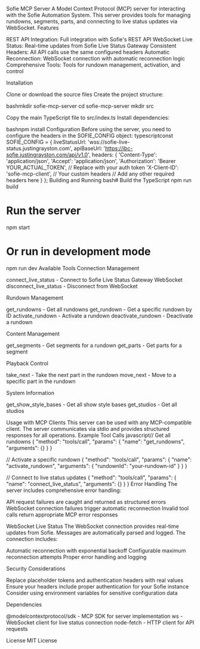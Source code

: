 Sofie MCP Server
A Model Context Protocol (MCP) server for interacting with the Sofie Automation System. This server provides tools for managing rundowns, segments, parts, and connecting to live status updates via WebSocket.
Features

REST API Integration: Full integration with Sofie's REST API
WebSocket Live Status: Real-time updates from Sofie Live Status Gateway
Consistent Headers: All API calls use the same configured headers
Automatic Reconnection: WebSocket connection with automatic reconnection logic
Comprehensive Tools: Tools for rundown management, activation, and control

Installation

Clone or download the source files
Create the project structure:

bashmkdir sofie-mcp-server
cd sofie-mcp-server
mkdir src

Copy the main TypeScript file to src/index.ts
Install dependencies:

bashnpm install
Configuration
Before using the server, you need to configure the headers in the SOFIE_CONFIG object:
typescriptconst SOFIE_CONFIG = {
  liveStatusUrl: 'wss://sofie-live-status.justingrayston.com',
  apiBaseUrl: 'https://ibc-sofie.justingrayston.com/api/v1.0',
  headers: {
    'Content-Type': 'application/json',
    'Accept': 'application/json',
    'Authorization': 'Bearer YOUR_ACTUAL_TOKEN', // Replace with your auth token
    'X-Client-ID': 'sofie-mcp-client', // Your custom headers
    // Add any other required headers here
  }
};
Building and Running
bash# Build the TypeScript
npm run build

# Run the server
npm start

# Or run in development mode
npm run dev
Available Tools
Connection Management

connect_live_status - Connect to Sofie Live Status Gateway WebSocket
disconnect_live_status - Disconnect from WebSocket

Rundown Management

get_rundowns - Get all rundowns
get_rundown - Get a specific rundown by ID
activate_rundown - Activate a rundown
deactivate_rundown - Deactivate a rundown

Content Management

get_segments - Get segments for a rundown
get_parts - Get parts for a segment

Playback Control

take_next - Take the next part in the rundown
move_next - Move to a specific part in the rundown

System Information

get_show_style_bases - Get all show style bases
get_studios - Get all studios

Usage with MCP Clients
This server can be used with any MCP-compatible client. The server communicates via stdio and provides structured responses for all operations.
Example Tool Calls
javascript// Get all rundowns
{
  "method": "tools/call",
  "params": {
    "name": "get_rundowns",
    "arguments": {}
  }
}

// Activate a specific rundown
{
  "method": "tools/call",
  "params": {
    "name": "activate_rundown",
    "arguments": {
      "rundownId": "your-rundown-id"
    }
  }
}

// Connect to live status updates
{
  "method": "tools/call",
  "params": {
    "name": "connect_live_status",
    "arguments": {}
  }
}
Error Handling
The server includes comprehensive error handling:

API request failures are caught and returned as structured errors
WebSocket connection failures trigger automatic reconnection
Invalid tool calls return appropriate MCP error responses

WebSocket Live Status
The WebSocket connection provides real-time updates from Sofie. Messages are automatically parsed and logged. The connection includes:

Automatic reconnection with exponential backoff
Configurable maximum reconnection attempts
Proper error handling and logging

Security Considerations

Replace placeholder tokens and authentication headers with real values
Ensure your headers include proper authentication for your Sofie instance
Consider using environment variables for sensitive configuration data

Dependencies

@modelcontextprotocol/sdk - MCP SDK for server implementation
ws - WebSocket client for live status connection
node-fetch - HTTP client for API requests

License
MIT License